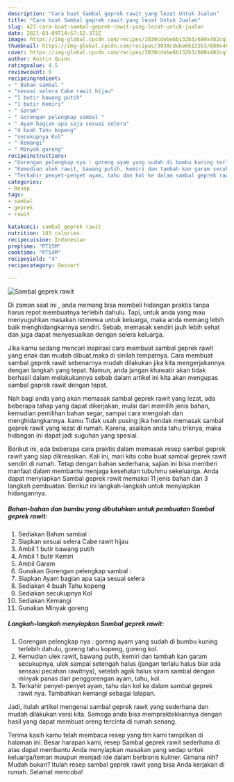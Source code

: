 ```yaml
---
description: "Cara buat Sambal geprek rawit yang lezat Untuk Jualan"
title: "Cara buat Sambal geprek rawit yang lezat Untuk Jualan"
slug: 427-cara-buat-sambal-geprek-rawit-yang-lezat-untuk-jualan
date: 2021-03-09T14:57:52.372Z
image: https://img-global.cpcdn.com/recipes/3830cdebe6b132b3/680x482cq70/sambal-geprek-rawit-foto-resep-utama.jpg
thumbnail: https://img-global.cpcdn.com/recipes/3830cdebe6b132b3/680x482cq70/sambal-geprek-rawit-foto-resep-utama.jpg
cover: https://img-global.cpcdn.com/recipes/3830cdebe6b132b3/680x482cq70/sambal-geprek-rawit-foto-resep-utama.jpg
author: Austin Quinn
ratingvalue: 4.5
reviewcount: 9
recipeingredient:
- " Bahan sambal "
- "sesuai selera Cabe rawit hijau"
- "1 butir bawang putih"
- "1 butir Kemiri"
- " Garam"
- " Gorengan pelengkap sambal "
- " Ayam bagian apa saja sesuai selera"
- "4 buah Tahu kopeng"
- "secukupnya Kol"
- " Kemangi"
- " Minyak goreng"
recipeinstructions:
- "Gorengan pelengkap nya : goreng ayam yang sudah di bumbu kuning terlebih dahulu, goreng tahu kopeng, goreng kol."
- "Kemudian ulek rawit, bawang putih, kemiri dan tambah kan garam secukupnya, ulek sampai setengah halus (jangan terlalu halus biar ada sensasi pecahan rawitnya), setelah agak halus siram sambal dengan minyak panas dari penggorengan ayam, tahu, kol."
- "Terkahir penyet-penyet ayam, tahu dan kol ke dalam sambal geprek rawit nya. Tambahkan kemangi sebagai lalapan."
categories:
- Resep
tags:
- sambal
- geprek
- rawit

katakunci: sambal geprek rawit 
nutrition: 183 calories
recipecuisine: Indonesian
preptime: "PT15M"
cooktime: "PT54M"
recipeyield: "4"
recipecategory: Dessert

---
```



![Sambal geprek rawit](https://img-global.cpcdn.com/recipes/3830cdebe6b132b3/680x482cq70/sambal-geprek-rawit-foto-resep-utama.jpg)

Di zaman  saat ini , anda memang bisa membeli hidangan praktis tanpa harus repot membuatnya terlebih dahulu. Tapi, untuk anda yang mau menyuguhkan masakan istimewa untuk keluarga, maka anda memang lebih baik menghidangkannya sendiri. Sebab, memasak sendiri jauh lebih sehat dan juga dapat menyesuaikan dengan selera keluarga.

Jika kamu sedang mencari inspirasi cara membuat sambal geprek rawit yang enak dan mudah dibuat,maka di sinilah tempatnya. Cara membuat sambal geprek rawit  sebenarnya mudah dilakukan jika kita mengerjakannya dengan langkah yang tepat. Namun, anda jangan khawatir akan tidak berhasil dalam melakukannya 
sebab dalam artikel ini kita akan mengupas sambal geprek rawit dengan tepat.  



Nah bagi anda yang akan memasak sambal geprek rawit yang lezat, ada beberapa tahap yang dapat dikerjakan, mulai dari memilih jenis bahan, kemudian pemilihan bahan segar, sampai cara mengolah dan menghidangkannya. kamu Tidak usah pusing jika hendak memasak sambal geprek rawit yang lezat di rumah. Karena, asalkan anda  tahu triknya, maka hidangan ini dapat jadi suguhan yang spesial.

Berikut ini, ada beberapa cara praktis  dalam memasak resep sambal geprek rawit yang siap dikreasikan. Kali ini, mari kita coba buat sambal geprek rawit sendiri di rumah. Tetap dengan bahan sederhana, sajian ini bisa memberi manfaat dalam membantu menjaga kesehatan tubuhmu sekeluarga. Anda dapat menyiapkan Sambal geprek rawit memakai 11 jenis bahan dan 3 langkah pembuatan. Berikut ini langkah-langkah untuk menyiapkan hidangannya.

<!--inarticleads1-->

##### Bahan-bahan dan bumbu yang dibutuhkan untuk pembuatan Sambal geprek rawit:

1. Sediakan  Bahan sambal :
1. Siapkan sesuai selera Cabe rawit hijau
1. Ambil 1 butir bawang putih
1. Ambil 1 butir Kemiri
1. Ambil  Garam
1. Gunakan  Gorengan pelengkap sambal :
1. Siapkan  Ayam bagian apa saja sesuai selera
1. Sediakan 4 buah Tahu kopeng
1. Sediakan secukupnya Kol
1. Sediakan  Kemangi
1. Gunakan  Minyak goreng




<!--inarticleads2-->

##### Langkah-langkah menyiapkan Sambal geprek rawit:

1. Gorengan pelengkap nya : goreng ayam yang sudah di bumbu kuning terlebih dahulu, goreng tahu kopeng, goreng kol.
1. Kemudian ulek rawit, bawang putih, kemiri dan tambah kan garam secukupnya, ulek sampai setengah halus (jangan terlalu halus biar ada sensasi pecahan rawitnya), setelah agak halus siram sambal dengan minyak panas dari penggorengan ayam, tahu, kol.
1. Terkahir penyet-penyet ayam, tahu dan kol ke dalam sambal geprek rawit nya. Tambahkan kemangi sebagai lalapan.




Jadi, itulah artikel mengenai  sambal geprek rawit  yang sederhana dan mudah dilakukan versi kita. Semoga anda bisa mempraktekkannya dengan hasil yang dapat membuat oreng tercinta di rumah senang. 

Terima kasih kamu telah membaca resep yang tim kami tampilkan di halaman ini. Besar harapan kami, resep  Sambal geprek rawit sederhana di atas dapat membantu Anda menyiapkan masakan yang sedap untuk keluarga/teman maupun menjadi ide dalam berbisnis kuliner. Gimana nih? Mudah bukan? Itulah resep sambal geprek rawit yang bisa Anda kerjakan di rumah. Selamat mencoba!

